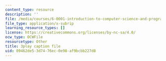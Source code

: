 ```yaml
---
content_type: resource
description: ''
file: /media/courses/6-0001-introduction-to-computer-science-and-programming-in-python-fall-2016/09462de53d7476ec0e98af9bcbb227d8_-wz4iU2V-Yo.srt
file_type: application/x-subrip
learning_resource_types: []
license: https://creativecommons.org/licenses/by-nc-sa/4.0/
ocw_type: OCWFile
resourcetype: Other
title: 3play caption file
uid: 09462de5-3d74-76ec-0e98-af9bcbb227d8
---
```


